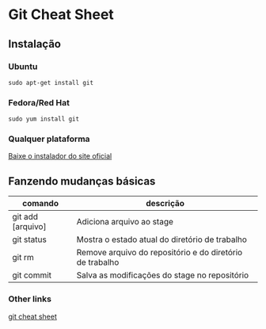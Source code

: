 # Git Cheat Sheet

## Instalação


### Ubuntu

    sudo apt-get install git

### Fedora/Red Hat

    sudo yum install git

### Qualquer plataforma

[Baixe o instalador do site oficial](http://git-scm.com/downloads)


## Fanzendo mudanças básicas

 comando | descrição
 --------|----------
 git add [arquivo] | Adiciona arquivo ao stage
 git status | Mostra o estado atual do diretório de trabalho
 git rm | Remove arquivo do repositório e do diretório de trabalho
 git commit | Salva as modificações do stage no repositório


### Other links
[git cheat sheet](http://billcode-labs.github.io/git-cheat-sheet-en.html)
